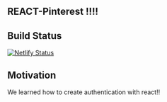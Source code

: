 ## REACT-Pinterest !!!! 


## Build Status 
[![Netlify Status](https://api.netlify.com/api/v1/badges/eaf3b648-d5bb-4707-94b8-ba067277aec6/deploy-status)](https://app.netlify.com/sites/jons-react-pinterest/deploys)


## Motivation 
We learned how to create authentication with react!!